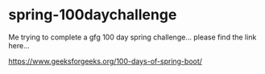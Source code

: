 # spring-100daychallenge

Me trying to complete a gfg 100 day spring challenge...
please find the link here...

https://www.geeksforgeeks.org/100-days-of-spring-boot/
